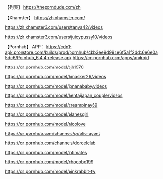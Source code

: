【列表】
https://theporndude.com/zh

【Xhamster】
https://zh.xhamster.com/

https://zh.xhamster3.com/users/tanya42/videos

https://zh.xhamster3.com/users/juicypussy10/videos

【Pornhub】
APP：
https://cdn1-apk.pronstore.com/builds/prod/pornhub/4bb3ee9d994e6f5a1f2ddc6e6e0a5dc6/Pornhub_6.4.4-release.apk
https://cn.pornhub.com/apps/android

https://cn.pornhub.com/model/sjh1970

https://cn.pornhub.com/model/hmasker26/videos

https://cn.pornhub.com/model/jpnanababy/videos

https://cn.pornhub.com/model/hentaijapan_couple/videos

https://cn.pornhub.com/model/creampinay69

https://cn.pornhub.com/model/planesgirl

https://cn.pornhub.com/model/nicolove

https://cn.pornhub.com/channels/public-agent

https://cn.pornhub.com/channels/dorcelclub

https://cn.pornhub.com/model/intimates

https://cn.pornhub.com/model/chocobo199

https://cn.pornhub.com/model/pinkrabbit-tw
